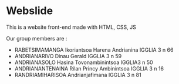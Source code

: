 # Webslide

This is a website front-end made with HTML, CSS, JS

Our group members are :

* RABETSIMAMANGA Ikoriantsoa Harena Andrianina IGGLIA 3 n 66
* ANDRIANARIVO Dinau Gerald IGGLIA 3 n 59 
* ANDRIANASOLO Hasina Tovonambinintsoa IGGLIA3 n 50 
* ANDRIANANTENAINA Rilan Princy Ambinintsoa IGGLIA 3 n 16 
* RANDRIAMIHARISOA Andrianjafimana IGGLIA 3 n 81

